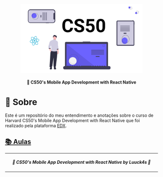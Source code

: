 <p align="center">
<img src="./.github/banner.png" alt="logo" width="80%" />
</p>

<h4  align="center">
	🔭  CS50's Mobile App Development with React Native
</h4>


# :stars: Sobre
 
Este é um repositório do meu entendimento e anotações sobre o curso de Harvard CS50's Mobile App Development with React Native que foi realizado pela plataforma [EDX](https://www.edx.org/course/cs50s-mobile-app-development-with-react-native).



## [:books: Aulas](https://github.com/Luuck4s/CS50-Mobile-Development-RN/tree/master/Aulas/#books-aulas)





--- 

<h5 align="center"> 🚀  CS50's Mobile App Development with React Native by Luuck4s 💜 </h5>

---
